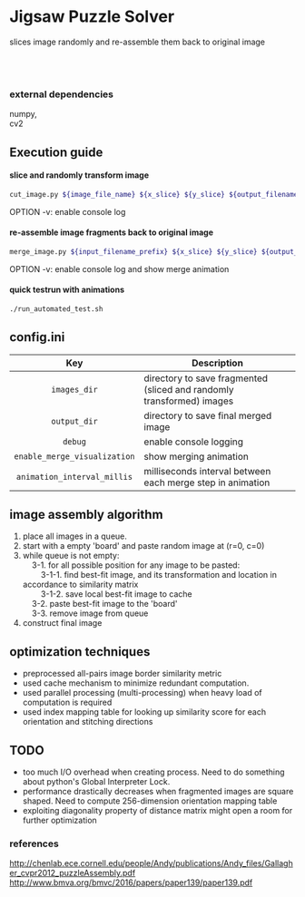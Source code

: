# Jigsaw Puzzle Solver
slices image randomly and re-assemble them back to original image<br />
<br /><br /><br />

### external dependencies
numpy,<br />
cv2

## Execution guide
#### slice and randomly transform image
```sh
cut_image.py ${image_file_name} ${x_slice} ${y_slice} ${output_filename_prefix} [OPTION]
```
OPTION -v: enable console log</br>
#### re-assemble image fragments back to original image
```sh
merge_image.py ${input_filename_prefix} ${x_slice} ${y_slice} ${output_filename} [OPTION]
```
OPTION -v: enable console log and show merge animation<br/>
#### quick testrun with animations
```sh
./run_automated_test.sh
```

## config.ini
| Key | Description |
| :---: | --- |
| `images_dir` | directory to save fragmented (sliced and randomly transformed) images |
| `output_dir` | directory to save final merged image |
| `debug` | enable console logging |
| `enable_merge_visualization` | show merging animation |
| `animation_interval_millis` | milliseconds interval between each merge step in animation |

## image assembly algorithm
1. place all images in a queue.<br />
2. start with a empty 'board' and paste random image at (r=0, c=0)<br />
3. while queue is not empty:<br />
&nbsp;&nbsp;&nbsp;&nbsp;3-1. for all possible position for any image to be pasted:<br />
&nbsp;&nbsp;&nbsp;&nbsp;&nbsp;&nbsp;&nbsp;&nbsp;3-1-1. find best-fit image, and its transformation and location in accordance to similarity matrix<br />
&nbsp;&nbsp;&nbsp;&nbsp;&nbsp;&nbsp;&nbsp;&nbsp;3-1-2. save local best-fit image to cache<br />
&nbsp;&nbsp;&nbsp;&nbsp;3-2. paste best-fit image to the 'board'<br />
&nbsp;&nbsp;&nbsp;&nbsp;3-3. remove image from queue<br />
4. construct final image<br />

## optimization techniques
- preprocessed all-pairs image border similarity metric
- used cache mechanism to minimize redundant computation.
- used parallel processing (multi-processing) when heavy load of computation is required
- used index mapping table for looking up similarity score for each orientation and stitching directions

## TODO
- too much I/O overhead when creating process. Need to do something about python's Global Interpreter Lock.
- performance drastically decreases when fragmented images are square shaped. Need to compute 256-dimension orientation mapping table
- exploiting diagonality property of distance matrix might open a room for further optimization

### references
http://chenlab.ece.cornell.edu/people/Andy/publications/Andy_files/Gallagher_cvpr2012_puzzleAssembly.pdf
http://www.bmva.org/bmvc/2016/papers/paper139/paper139.pdf
